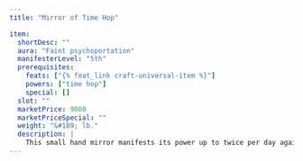 ```yaml
---
title: "Mirror of Time Hop"

item:
  shortDesc: ""
  aura: "Faint psychoportation"
  manifesterLevel: "5th"
  prerequisites:
    feats: ["{% feat_link craft-universal-item %}"]
    powers: ["time hop"]
    special: []
  slot: ""
  marketPrice: 9000
  marketPriceSpecial: ""
  weight: "&#189; lb."
  description: |
    This small hand mirror manifests its power up to twice per day against creatures that see their reflections within it, as a gaze attack with a range of 30 feet. Potential victims can attempt to avert their eyes or look away as they would from a normal gaze attack. A creature meeting its own gaze in the mirror must succeed on a DC 14 Will save or be pushed forward in time by 5 rounds, as if subject to the _time hop_ power. Because the mirror is small, only a single creature can meet its own gaze each round. The wielder of the mirror is not affected by seeing herself.
---
```


